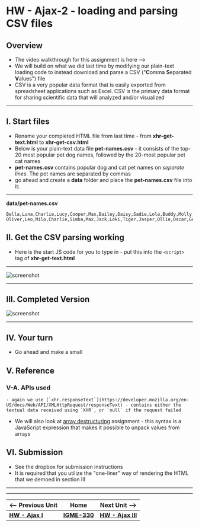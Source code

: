 # HW - Ajax-2 - loading and parsing CSV files

## Overview

- The video walkthrough for this assignment is here --> 
- We will build on what we did last time by modifying our plain-text loading code to instead download and parse a CSV ("**C**omma **S**eparated **V**alues") file
- CSV is a very popular data format that is easily exported from spreadsheet applications such as Excel. CSV is the primary data format for sharing scientific data that will analyzed and/or visualized

<hr>

## I. Start files
- Rename your completed HTML file from last time - from **xhr-get-text.html** to **xhr-get-csv.html**
- Below is your plain-text data file **pet-names.csv** - it consists of the top-20 most popular pet dog names, followed by the 20-most popular pet cat names
- **pet-names.csv** contains popular dog and cat pet names on *separate lines*. The pet names are separated by commas
- go ahead and create a **data** folder and place the **pet-names.csv** file into it:

<hr>

**data/pet-names.csv**

```text
Bella,Luna,Charlie,Lucy,Cooper,Max,Bailey,Daisy,Sadie,Lola,Buddy,Molly,Stella,Tucker,Bear,Zoey,Duke,Harley,Maggie,Jax
Oliver,Leo,Milo,Charlie,Simba,Max,Jack,Loki,Tiger,Jasper,Ollie,Oscar,George,Buddy,Toby,Smokey,Finn,Felix,Simon,Shadow
```

## II. Get the CSV parsing working

- Here is the start JS code for you to type in - put this into the `<script>` tag of **xhr-get-text.html**

<hr>

![screenshot](_images/_ajax-images/HW-ajax-XX.png)

<hr>

## III. Completed Version

![screenshot](_images/_ajax-images/HW-ajax-XX.png)

<hr>

## IV. Your turn
- Go ahead and make a small 


## V. Reference

### V-A. APIs used</h3>
	- again we use [`xhr.responseText`](https://developer.mozilla.org/en-US/docs/Web/API/XMLHttpRequest/responseText) - contains either the textual data received using `XHR`, or `null` if the request failed
  - We will also look at [array destructuring](https://developer.mozilla.org/en-US/docs/Web/JavaScript/Reference/Operators/Destructuring_assignment) assignment - this syntax is a JavaScript expression that makes it possible to unpack values from arrays

## VI. Submission

- See the dropbox for submission instructions
- It is required that you utilize the "one-liner" way of rendering the HTML that we demoed in section III


<hr><hr>

| <-- Previous Unit | Home | Next Unit -->
| --- | --- | --- 
|   [**HW - Ajax I**](HW-ajax-1.md)  |  [**IGME-330**](../README.md) | [**HW - Ajax III**](HW-ajax-3.md)
